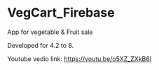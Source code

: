# VegCart_Firebase
App for vegetable &amp; Fruit sale

Developed for 4.2 to 8.

Youtube vedio link: https://youtu.be/o5XZ_ZXkB6I


